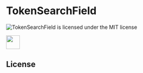 # TokenSearchField
![TokenSearchField is licensed under the MIT license][mit-badge]

<img src="https://cloud.githubusercontent.com/assets/445441/19132803/38da545a-8b4d-11e6-90fc-a5978e965883.gif" height="37">

## License

[mit-badge]: https://img.shields.io/badge/license-MIT-blue.svg